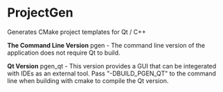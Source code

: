 # ProjectGen
Generates CMake project templates for Qt / C++ 

**The Command Line Version**
pgen - The command line version of the application does not require Qt to build.  

**Qt Version** 
pgen_qt - This version provides a GUI that can be integerated with IDEs as an external tool.  Pass "-DBUILD_PGEN_QT" to the command line when building with cmake to compile the Qt version. 
